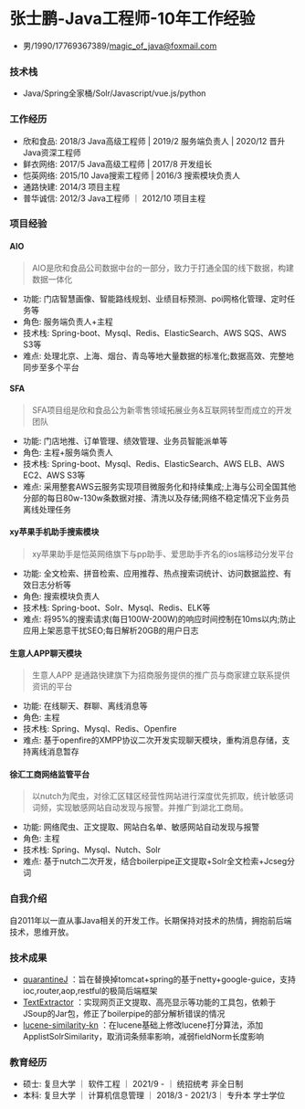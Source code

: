 
# 张士鹏-Java工程师-10年工作经验

 - 男/1990/17769367389/magic_of_java@foxmail.com
 
### 技术栈
 - Java/Spring全家桶/Solr/Javascript/vue.js/python

### 工作经历

 - 欣和食品: 2018/3 Java高级工程师 | 2019/2 服务端负责人 | 2020/12 晋升Java资深工程师
 - 鲜衣网络: 2017/5 Java高级工程师 | 2017/8 开发组长
 - 恺英网络: 2015/10 Java搜索工程师 | 2016/3 搜索模块负责人
 - 通路快建: 2014/3 项目主程
 - 普华诚信: 2012/3 Java工程师 ｜ 2012/10 项目主程 
### 项目经验

#### AIO
>  AIO是欣和食品公司数据中台的一部分，致力于打通全国的线下数据，构建数据一体化
 
 - 功能: 门店智慧画像、智能路线规划、业绩目标预测、poi网格化管理、定时任务等
 - 角色: 服务端负责人+主程
 - 技术栈: Spring-boot、Mysql、Redis、ElasticSearch、AWS SQS、AWS S3等
 - 难点: 处理北京、上海、烟台、青岛等地大量数据的标准化;数据高效、完整地同步至多个平台

#### SFA
>  SFA项目组是欣和食品公为新零售领域拓展业务&互联网转型而成立的开发团队
 
 - 功能: 门店地推、订单管理、绩效管理、业务员智能派单等
 - 角色: 主程+服务端负责人
 - 技术栈: Spring-boot、Mysql、Redis、ElasticSearch、AWS ELB、AWS EC2、AWS S3等
 - 难点: 采用整套AWS云服务实现项目微服务化和持续集成;上海与公司全国其他分部的每日80w-130w条数据对接、清洗以及存储;网络不稳定情况下业务员离线处理任务
 

#### xy苹果手机助手搜索模块
>  xy苹果助手是恺英网络旗下与pp助手、爱思助手齐名的ios端移动分发平台
 
 - 功能: 全文检索、拼音检索、应用推荐、热点搜索词统计、访问数据监控、有效日志分析等
 - 角色: 搜索模块负责人
 - 技术栈: Spring-boot、Solr、Mysql、Redis、ELK等
 - 难点: 将95%的搜索请求(每日100W-200W)的响应时间控制在10ms以内;防止应用上架恶意干扰SEO;每日解析20GB的用户日志
 
 #### 生意人APP聊天模块
 >  生意人APP 是通路快建旗下为招商服务提供的推广员与商家建立联系提供资讯的平台
  
  - 功能: 在线聊天、群聊、离线消息等
  - 角色: 主程
  - 技术栈: Spring、Mysql、Redis、Openfire
  - 难点:  基于openfire的XMPP协议二次开发实现聊天模块，重构消息存储，支持离线消息暂存
 
 #### 徐汇工商网络监管平台
 >  以nutch为爬虫，对徐汇区辖区经营性网站进行深度优先抓取，统计敏感词词频，实现敏感网站自动发现与报警。并推广到湖北工商局。
  
  - 功能: 网络爬虫、正文提取、网站白名单、敏感网站自动发现与报警
  - 角色: 主程
  - 技术栈: Spring、Mysql、Nutch、Solr
  - 难点: 基于nutch二次开发，结合boilerpipe正文提取+Solr全文检索+Jcseg分词

### 自我介绍
自2011年以一直从事Java相关的开发工作。长期保持对技术的热情，拥抱前后端技术，思维开放。

### 技术成果

- [quarantineJ](https://github.com/rongjoker/quarantineJ) ：旨在替换掉tomcat+spring的基于netty+google-guice，支持ioc,router,aop,restful的极简后端框架 
- [TextExtractor](https://github.com/rongjoker/TextExtractor) ：实现网页正文提取、高亮显示等功能的工具包，依赖于JSoup的Jar包，修正了boilerpipe的部分解析错误的情况
- [lucene-similarity-kn](https://github.com/rongjoker/lucene-similarity-kn) ：在lucene基础上修改lucene打分算法，添加ApplistSolrSimilarity，取消词条频率影响，减弱fieldNorm长度影响 

### 教育经历

 - 硕士: 复旦大学 ｜ 软件工程 ｜ 2021/9 - ｜ 统招统考 非全日制
 - 本科: 复旦大学 ｜ 计算机信息管理 ｜ 2018/3 - 2021/3｜ 专升本  学士学位







